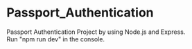 # Passport_Authentication
Passport Authentication Project by using Node.js and Express.
<br/>Run "npm run dev" in the console.
